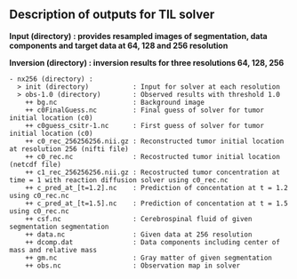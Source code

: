 ## Description of outputs for TIL solver
  **Input (directory) : provides resampled images of segmentation, data components and target data at 64, 128 and 256 resolution**
  
  **Inversion (directory) : inversion results for three resolutions 64, 128, 256**
  
    - nx256 (directory) : 
      > init (directory)           : Input for solver at each resolution
      > obs-1.0 (directory)        : Observed results with threshold 1.0 
        ++ bg.nc                   : Background image 
        ++ c0FinalGuess.nc         : Final guess of solver for tumor initial location (c0)
        ++ c0guess_csitr-1.nc      : First guess of solver for tumor initial location (c0)
        ++ c0_rec_256256256.nii.gz : Reconstructed tumor initial location at resolution 256 (nifti file)
        ++ c0_rec.nc               : Recostructed tumor initial location (netcdf file)
        ++ c1_rec_256256256.nii.gz : Recostructed tumor concentration at time = 1 with reaction diffusion solver using c0_rec.nc
        ++ c_pred_at_[t=1.2].nc    : Prediction of concentation at t = 1.2 using c0_rec.nc
        ++ c_pred_at_[t=1.5].nc    : Prediction of concentation at t = 1.5 using c0_rec.nc
        ++ csf.nc                  : Cerebrospinal fluid of given segmentation segmentation
        ++ data.nc                 : Given data at 256 resolution
        ++ dcomp.dat               : Data components including center of mass and relative mass 
        ++ gm.nc                   : Gray matter of given segmentation
        ++ obs.nc                  : Observation map in solver
        
